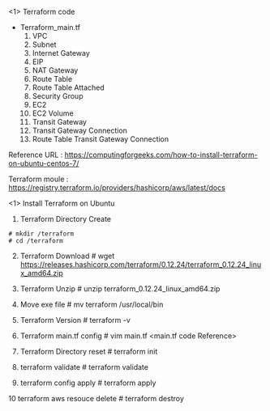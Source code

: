 <1> Terraform code
- Terraform_main.tf
  1) VPC
  2) Subnet
  3) Internet Gateway
  4) EIP
  5) NAT Gateway
  6) Route Table
  7) Route Table Attached
  8) Security Group
  9) EC2
  10) EC2 Volume
  11) Transit Gateway
  12) Transit Gateway Connection
  13) Route Table Transit Gateway Connection
  
Reference URL : https://computingforgeeks.com/how-to-install-terraform-on-ubuntu-centos-7/

Terraform moule : https://registry.terraform.io/providers/hashicorp/aws/latest/docs

<1> Install Terraform on Ubuntu

  1) Terraform Directory Create
  
    # mkdir /terraform
    # cd /terraform
    
  2) Terraform Download
    # wget  https://releases.hashicorp.com/terraform/0.12.24/terraform_0.12.24_linux_amd64.zip

  3) Terraform Unzip
    # unzip terraform_0.12.24_linux_amd64.zip
    
  4) Move exe file
    # mv terraform /usr/local/bin
    
  5) Terraform Version
    # terraform -v
    
  6) Terraform main.tf config
    # vim main.tf
    <main.tf code Reference>
    
  7) Terraform Directory reset
    # terraform init
    
  8) terraform validate
    # terraform validate
    
  9) terraform config apply
    # terraform apply
    
  10 terraform aws resouce delete
    # terraform destroy
    
    
